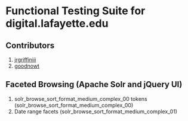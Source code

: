 # Functional Testing Suite for digital.lafayette.edu
## Contributors
 1. [jrgriffiniii](griffinj@lafayette.edu)
 2. [goodnowt](goodnowt@lafayette.edu)

## Faceted Browsing (Apache Solr and jQuery UI)
 1. solr\_browse\_sort\_format\_medium\_complex\_00
tokens (solr\_browse\_sort\_format\_medium\_complex\_00)
 2. Date range facets (solr\_browse\_sort\_format\_medium\_complex\_01)
 
